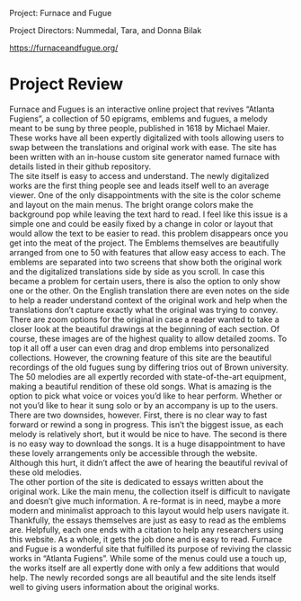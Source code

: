 Project: Furnace and Fugue

Project Directors: Nummedal, Tara, and Donna Bilak

https://furnaceandfugue.org/

# Project Review
Furnace and Fugues is an interactive online project that revives “Atlanta Fugiens”, a collection of 50 epigrams, emblems and fugues, a melody meant to be sung by three people, published in 1618 by Michael Maier.  These works have all been expertly digitalized with tools allowing users to swap between the translations and original work with ease.  The site has been written with an in-house custom site generator named furnace with details listed in their github repository.   
The site itself is easy to access and understand.  The newly digitalized works are the first thing people see and leads itself well to an average viewer.  One of the only disappointments with the site is the color scheme and layout on the main menus.  The bright orange colors make the background pop while leaving the text hard to read.  I feel like this issue is a simple one and could be easily fixed by a change in color or layout that would allow the text to be easier to read.
	this problem disappears once you get into the meat of the project.  The Emblems themselves are beautifully arranged from one to 50 with features that allow easy access to each.  The emblems are separated into two screens that show both the original work and the digitalized translations side by side as you scroll.  In case this became a problem for certain users, there is also the option to only show one or the other.  On the English translation there are even notes on the side to help a reader understand context of the original work and help when the translations don’t capture exactly what the original was trying to convey.  There are zoom options for the original in case a reader wanted to take a closer look at the beautiful drawings at the beginning of each section.  Of course, these images are of the highest quality to allow detailed zooms.  To top it all off a user can even drag and drop emblems into personalized collections. 
	 However, the crowning feature of this site are the beautiful recordings of the old fugues sung by differing trios out of Brown university.   The 50 melodies are all expertly recorded with state-of-the-art equipment, making a beautiful rendition of these old songs.   What is amazing is the option to pick what voice or voices you’d like to hear perform.  Whether or not you’d like to hear it sung solo or by an accompany is up to the users.  There are two downsides, however.  First, there is no clear way to fast forward or rewind a song in progress.  This isn’t the biggest issue, as each melody is relatively short, but it would be nice to have.  The second is there is no easy way to download the songs.  It is a huge disappointment to have these lovely arrangements only be accessible through the website.   Although this hurt, it didn’t affect the awe of hearing the beautiful revival of these old melodies.  
	The other portion of the site is dedicated to essays written about the original work.  Like the main menu, the collection itself is difficult to navigate and doesn’t give much information.  A re-format is in need, maybe a more modern and minimalist approach to this layout would help users navigate it.  Thankfully, the essays themselves are just as easy to read as the emblems are.  Helpfully, each one ends with a citation to help any researchers using this website.  As a whole, it gets the job done and is easy to read.
	Furnace and Fugue is a wonderful site that fulfilled its purpose of reviving the classic works in “Atlanta Fugiens”.  While some of the menus could use a touch up, the works itself are all expertly done with only a few additions that would help.  The newly recorded songs are all beautiful and the site lends itself well to giving users information about the original works.  
